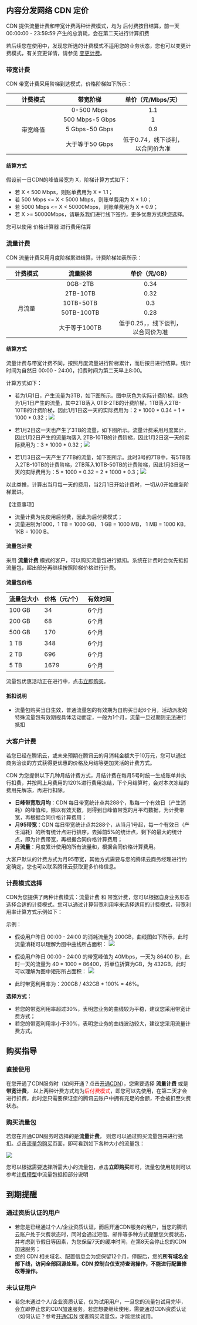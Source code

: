 ## 内容分发网络 CDN 定价

CDN 提供流量计费和带宽计费两种计费模式，均为 后付费按日结算，前一天 00:00:00 - 23:59:59 产生的总消耗，会在第二天进行计算扣费

若后续您在使用中，发现您所选的计费模式不适用您的业务状态，您也可以变更计费模式，有关变更详情，请参见 [变更计费](/doc/product/228/3077)。

### 带宽计费

CDN 带宽计费采用阶梯到达模式，价格阶梯如下所示：

<table  style="width:494px">
	<thead>
		<tr>
			<th scope="col" style="width: 145px;">计费模式</th>
			<th scope="col" style="width: 154px;">带宽阶梯</th>
			<th scope="col" style="width: 180px;">单价（元/Mbps/天）</th>
		</tr>
	</thead>
	<tbody>
		<tr>
			<td colspan="1" rowspan="4" style="text-align: center; width: 145px;">带宽峰值</td>
			<td style="text-align: center; width: 154px;">0-500 Mbps</td>
			<td style="text-align: center; width: 180px;">1.1</td>
		</tr>
		<tr>
			<td style="text-align: center; width: 154px;">500 Mbps-5 Gbps</td>
			<td style="text-align: center; width: 180px;">1</td>
		</tr>
		<tr>
			<td style="text-align: center; width: 154px;">5 Gbps-50 Gbps</td>
			<td style="text-align: center; width: 180px;">0.9</td>
		</tr>
		<tr>
			<td style="text-align: center; width: 154px;">大于等于50 Gbps</td>
			<td style="text-align: center; width: 180px;">低于0.74，线下谈判，以合同价为准</td>
		</tr>
	</tbody>
</table>

#### 结算方式

假设前一日CDN的峰值带宽为 X，阶梯计算方式如下：

+ 若 X < 500 Mbps，则账单费用为 X \* 1.1；
+ 若 500 Mbps <= X < 5000 Mbps，则账单费用为 X \* 1.0；
+ 若 5000 Mbps <= X < 50000Mbps，则账单费用为 X \* 0.9；
+ 若 X >= 50000Mbps，请联系我们进行线下签约，更多优惠方式供您选择。

您可以使用 价格计算器 进行费用估算

###  流量计费

CDN 流量计费采用月度阶梯累进结算，计费阶梯如表所示：

<table  style="width:494px">
	<thead>
		<tr>
			<th scope="col" style="width:98px">计费模式</th>
			<th scope="col" style="width: 170px;">流量阶梯</th>
			<th scope="col" style="width: 189px;">单价（元/GB）</th>
		</tr>
	</thead>
	<tbody>
		<tr>
			<td colspan="1" rowspan="5" style="text-align:center; width:98px">月流量</td>
			<td style="text-align: center; width: 170px;">0GB-2TB</td>
			<td style="text-align: center; width: 189px;">0.34</td>
		</tr>
		<tr>
			<td style="text-align: center; width: 170px;">2TB-10TB</td>
			<td style="text-align: center; width: 189px;">0.32</td>
		</tr>
		<tr>
			<td style="text-align: center; width: 170px;">10TB-50TB</td>
			<td style="text-align: center; width: 189px;">0.3</td>
		</tr>
		<tr>
			<td style="text-align: center; width: 170px;">50TB-100TB</td>
			<td style="text-align: center; width: 189px;">0.28</td>
		</tr>
		<tr>
			<td style="text-align: center; width: 170px;">大于等于100TB</td>
			<td style="text-align: center; width: 189px;">低于0.25，，线下谈判，以合同价为准</td>
		</tr>
	</tbody>
</table>

#### 结算方式

流量计费与带宽计费不同，按照月度流量进行阶梯累计，而后按日进行结算。统计时间为自然日 00:00 - 24:00，扣费时间为第二天早上8:00。

计算方式如下：

+ 若为1月1日，产生流量为3TB，如下图所示。图中灰色为实际计费阶梯，绿色为1月1日产生的流量，其中2TB落入 0TB-2TB的计费阶梯，1TB落入2TB-10TB的计费阶梯，因此1月1日这一天的实际费用为：2 \* 1000 \* 0.34 + 1 \* 1000 \* 0.32；![](https://mc.qcloudimg.com/static/img/bfdae242f6cca57421a65e46a96b0c67/image.png)

+ 若1月2日这一天也产生了3TB的流量，如下图所示。流量计费采用月度累计，因此1月2日产生的流量均落入 2TB-10TB的计费阶梯，因此1月2日这一天的实际费用为：3 \* 1000 \* 0.32；![](https://mc.qcloudimg.com/static/img/f62d1056c1c2cab249cec62ad6e74ddc/image.png)

+ 若1月3日这一天产生了7TB的流量，如下图所示。此时3号的7TB中，有5TB落入2TB-10TB的计费阶梯，2TB落入10TB-50TB的计费阶梯，因此1月3日这一天的实际费用为：5 \* 1000 \* 0.32 + 2 \* 1000 \* 0.3；![](https://mc.qcloudimg.com/static/img/954e2d483e31afd411f9a91ebd7f66c8/image.png)

以此类推，计算出当月每一天的费用，当2月1日开始计费时，一切从0开始重新阶梯累进。

【注意事项】

- 流量计费为先使用后付费，因此为后付费模式；
- 流量进制为1000，1 TB = 1000 GB， 1 GB = 1000 MB， 1 MB = 1000 KB， 1KB = 1000 B。

#### 流量包计费

采用 **流量计费** 模式的客户，可以购买流量包进行抵扣。系统在计费时会优先抵扣流量包，超出部分再继续按照阶梯价格进行计费。

#### 流量包价格

| 流量包大小 | 价格（元/个） | 有效时间 |
|--------|--------| --------| 
| 100 GB | 34 | 6个月 |
| 200 GB | 68 | 6个月 |
| 500 GB | 170 | 6个月 |
| 1 TB | 348 | 6个月 |
| 2 TB | 696 | 6个月 |
| 5 TB | 1679 | 6个月 |

流量包优惠活动正在进行中，点击[立即购买](http://manage.qcloud.com/shoppingcart/shop.php?tab=cdn)。

#### 抵扣说明

+ 流量包购买当日生效，普通流量包的有效期为自购买日起6个月，活动派发的特殊流量包有效期视具体活动而定，一般为1个月，流量一旦过期则无法进行抵扣

### 大客户计费

若您已经在腾讯云，或未来预期在腾讯云的月消耗金额大于10万元，您可以通过商务洽谈的方式获得更优惠的价格及月结等更加灵活的计费方式。

CDN 为您提供以下几种月结计费方式，月结计费在每月5号时统一生成账单并执行扣费，并按照上月费用的120%进行费用冻结，下个月结算时，会对本次冻结的费用先解冻，再进行扣除。

+ **日峰带宽取月均**：CDN 每日带宽统计点共288个，取每一个有效日（产生消耗）的峰值和，除以有效天数，则得到日峰值带宽的月平均数据，为计费带宽，再根据合同价格计算费用；
+ **月95带宽**：CDN 每日带宽统计点共288个，从当月1号起，每一个有效日（产生消耗）的所有统计点进行排序，去掉前5%的统计点，剩下的最大的统计点，即为计费带宽，再根据合同价格计算费用；
+ **月流量**：月度累计使用的所有流量和，根据合同价格计算费用。

大客户默认的计费方式为月95带宽，其他方式需要与您的腾讯云商务经理进行约定确定，您也可以联系腾讯云获取更多价格信息。

### 计费模式选择

CDN为您提供了两种计费模式：流量计费 和 带宽计费，您可以根据自身业务形态选择合适的计费模式。您可以通过计算带宽利用率来选择适用的计费模式，带宽利用率计算方式示例如下：

示例：

- 假设用户昨日 00:00 - 24:00 的消耗流量为 200GB，曲线图如下所示，此时流量消耗可以理解为图中曲线所占面积：
   ![](https://mc.qcloudimg.com/static/img/3ecfe86a031782ebeaf0b1f7595cc69f/image.png)

- 假设用户昨日 00:00 - 24:00 的带宽峰值为 40Mbps，一天为 86400 秒，此时一天的流量为 40 \* 1000 \* 86400，将单位折算为GB，为 432GB，此时可以理解为图中矩形所占面积：
   ![](https://mc.qcloudimg.com/static/img/b80d043b6e7f461d62fd2d87abf67005/image.png)

- 此时带宽利用率为：200GB / 432GB * 100% = 46%。

**选择方式：**
+ 若您的带宽利用率超过30%，表明您业务的曲线较为平稳，建议您采用带宽计费方式；
+ 若您的带宽利用率小于30%，表明您业务的曲线波动较大，建议您采用流量计费方式。

## 购买指导

### 直接使用

在您开通了CDN服务时（如何开通？点击[开通CDN](https://www.qcloud.com/doc/product/228/3156)），您需要选择 **流量计费** 或是 **带宽计费**， 以上两种计费方式均为<font color="red">后付费模式</font>，即您可以先使用，在第二天才会进行扣费，此时您只需要保证您的腾讯云账户中拥有充足的金额，不会被扣至欠费状态。

### 购买流量包

若您在开通CDN服务时选择的是**流量计费**， 则您可以通过购买流量包来进行抵扣。点击[流量包购买](http://manage.qcloud.com/shoppingcart/shop.php?tab=cdn)页面，即可看到如下各种大小的流量包：

![](https://mccdn.qcloud.com/static/img/faf8fafeda54bf592203884e4de3bb13/image.png)

您可以根据需要选择所需大小的流量包，点击**立即购买**即可，流量包使用规则可以参考[计费模型](https://www.qcloud.com/doc/product/228/2949)中流量包抵扣部分说明

## 到期提醒

### 通过资质认证的用户

- 若您是已经通过个人/企业资质认证，而后开通CDN服务的用户，当您的腾讯云账户处于欠费状态时，同时会通过短信、邮件等多种方式提醒您欠费状态，并考虑到节假日等因素，为您保留7天的缓冲时间，在第8天会停止您的CDN 加速服务；
- 您的 CDN 相关域名、配置信息会为您保留12个月，停服后，您的**所有域名全部下线，访问全部回源处理，CDN 控制台仅支持查询操作，不能进行配置修改等操作。**

### 未认证用户

- 若您未通过个人/企业资质认证，仅为试用用户，一旦您的流量包试用完毕，会立即停止您的CDN加速服务。若您想要继续使用，需要通过CDN资质认证（如何认证？参考[开通CDN](https://www.qcloud.com/doc/product/228/3156) 或者购买流量包，才能继续试用。





